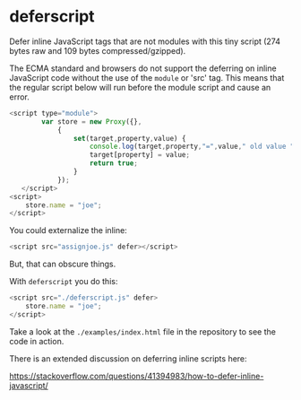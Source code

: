 # deferscript
Defer inline JavaScript tags that are not modules with this tiny script (274 bytes raw and 109 bytes compressed/gzipped).

The ECMA standard and browsers do not support the deferring on inline JavaScript code without the use of
the `module` or 'src' tag. This means that the regular script below will run before the module script and cause an error.

```javascript
<script type="module">
        var store = new Proxy({},
            {
                set(target,property,value) {
                    console.log(target,property,"=",value," old value ",target[property]);
                    target[property] = value;
                    return true;
                }
            });
   </script>
<script>
    store.name = "joe";
</script>
  ```

You could externalize the inline:

```javascript
<script src="assignjoe.js" defer></script>
```

But, that can obscure things.

With `deferscript` you do this:

```javascript
<script src="./deferscript.js" defer>
    store.name = "joe";
</script>
```

Take a look at the `./examples/index.html` file in the repository to see the code in action.

There is an extended discussion on deferring inline scripts here:

https://stackoverflow.com/questions/41394983/how-to-defer-inline-javascript/

